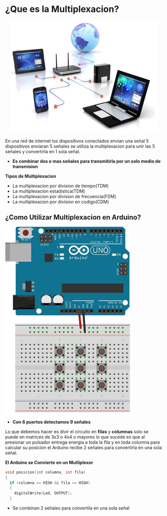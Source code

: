 # ¿Que es la Multiplexacion?

<p align="center">
  <img  src="https://github.com/IDiegoUlises/Arduino-Multiplexacion/blob/master/Images/network.png">
</p>

En una red de internet los dispositivos conectados envian una señal 5 dispositivos enviaran 5 señales se utiliza la multiplexacion para unir las 5 señales y convertirla en 1 sola señal.

* **Es combinar dos o mas señales para transmitirla por un solo medio de transmision**

**Tipos de Multiplexacion**
* La multiplexacion por division de tiempo(TDM)
* La multiplexacion estadistica(TDM)
* La multiplexacion por division de frecuencia(FDM)
* La multiplexacion por division en codigo(CDM)

## ¿Como Utilizar Multiplexacion en Arduino?

  <img src="https://github.com/IDiegoUlises/Arduino-Multiplexacion/blob/master/Images/Multiplexacion-Arduino.jpg" width="400" height="600" >


* **Con 6 puertos detectamos 9 señales**

Lo que debemos hacer es divir el circuito en **filas** y **columnas** solo se puede en matrices de 3x3 o 4x4 o mayores lo que sucede es que al presionar un pulsador entrega energia a toda la fila y en toda columna para calcular su posicion el Arduino recibe 2 señales para convertirla en una sola señal.  


**El Arduino se Convierte en un Mutliplexor**
```C++
void posicion(int columna, int fila)
{
  if (columna == HIGH && fila == HIGH)
  {
    digitalWrite(Led, OUTPUT);
  }
```
* Se combinan 2 señales para convertila en una sola señal

